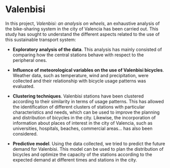 # Valenbisi

In this project, *Valenbisi: an analysis on wheels*, an exhaustive analysis of the bike-sharing system in the city of Valencia has been carried out. This study has sought to understand the different aspects related to the use of this sustainable transport system:

- **Exploratory analysis of the data**. This analysis has mainly consisted of comparing how the central stations behave with respect to the peripheral ones.

- **Influence of meteorological variables on the use of Valenbisi bicycles**. Weather data, such as temperature, wind and precipitation, were collected and their relationship with bicycle usage patterns was evaluated.

- **Clustering techniques**. Valenbisi stations have been clustered according to their similarity in terms of usage patterns. This has allowed the identification of different clusters of stations with particular characteristics and needs, which can be used to improve the planning and distribution of bicycles in the city. Likewise, the incorporation of information about places of interest in the city of Valencia, such as universities, hospitals, beaches, commercial areas... has also been considered.

- **Predictive model**. Using the data collected, we tried to predict the future demand for Valenbisi. This model can be used to plan the distribution of bicycles and optimize the capacity of the stations according to the expected demand at different times and stations in the city.
